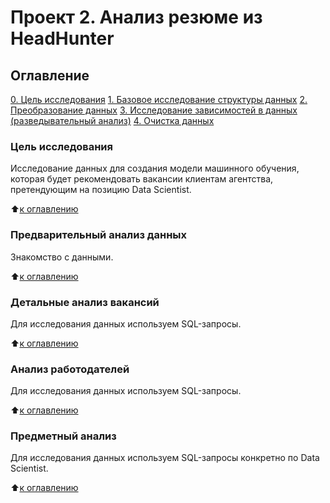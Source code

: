 # Проект 2. Анализ резюме из HeadHunter


## Оглавление
[0. Цель исследования](README.md#Цель-исследования) 
[1. Базовое исследование структуры данных](README.md#Исследование-структуры-данных)
[2. Преобразование данных](README.md#Преобразование-данных)
[3. Исследование зависимостей в данных (разведывательный анализ)](README.md#Исследование-зависимостей-в-данных)
[4. Очистка данных](README.md#Очистка-данных)

### Цель исследования

Исследование данных для создания модели машинного обучения, которая будет рекомендовать вакансии клиентам агентства, претендующим на позицию Data Scientist.

:arrow_up:[к оглавлению](README.md#Оглавление)

### Предварительный анализ данных    

Знакомство с данными.

:arrow_up:[к оглавлению](README.md#Оглавление)

### Детальные анализ вакансий

Для исследования данных используем SQL-запросы.

:arrow_up:[к оглавлению](README.md#Оглавление)

### Анализ работодателей

Для исследования данных используем SQL-запросы.

:arrow_up:[к оглавлению](README.md#Оглавление)

### Предметный анализ

Для исследования данных используем SQL-запросы конкретно по Data Scientist.

:arrow_up:[к оглавлению](README.md#Оглавление)